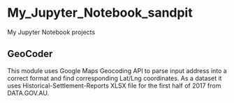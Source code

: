 # My_Jupyter_Notebook_sandpit
My Jupyter Notebook projects
## GeoCoder
This module uses Google Maps Geocoding API to parse input address into a correct format and find corresponding Lat/Lng coordinates.
As a dataset it uses Historical-Settlement-Reports XLSX file for the first half of 2017 from DATA.GOV.AU.

